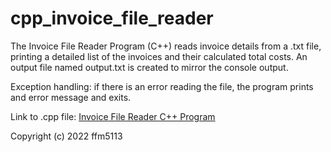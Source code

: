 # cpp_invoice_file_reader
The Invoice File Reader Program (C++) reads invoice details from a .txt file, printing a detailed list of the invoices and their calculated total costs. An output file named output.txt is created to mirror the console output.

Exception handling: if there is an error reading the file, the program prints and error message and exits.

Link to .cpp file: <a href="https://github.com/ffm5113/cpp_invoice_file_reader/blob/main/InvoiceFileReader.cpp">Invoice File Reader C++ Program</a>

Copyright (c) 2022 ffm5113
